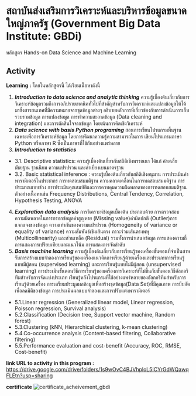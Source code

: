 # สถาบันส่งเสริมการวิเคราะห์และบริหารข้อมูลขนาดใหญ่ภาครัฐ (Government Big Data Institute: GBDi) 

หลักสูตร Hands-on Data Science and Machine Learning

## Activity 
**Learning :**
โดยในหลักสูตรนี้ ได้เรียนเนื้อหาดังนี้
1. ***Introduction to data science and analytic thinking*** 
ความรู้เบื้องต้นเกี่ยวกับการวิเคราะห์ข้อมูลรวมถึงการอภิปรายเทคนิคทั่วไปที่สําคัญสําหรับการวิเคราะห์และแปลงข้อมูลให้ได้มาซึ่งสารสนเทศที่มีความหมายจากชุดข้อมูลต่างๆ อธิบายหลักการที่เกี่ยวข้องกับการดําเนินการเก็บรวบรวมข้อมูล การแปลงข้อมูล การทําความสะอาดข้อมูล (Data cleaning and integration) และการตัดสินใจจากข้อมูล โดยเน้นการคิดเชิงวิเคราะห์
2. ***Data science with basis Python programing***
 สอนการเขียนโปรแกรมพื้นฐานเฉพาะเพื่อการวิเคราะห์ข้อมูล โดยการพัฒนาความรู้ความสามารถในการ
เขียนโปรแกรมภาษา Python หรือภาษา R ซึ่งเป็นภาษาที่ใช้กันอย่างแพร่หลาย
3. ***Introduction to statistics*** 
 * 3.1. Descriptive statistics: ความรู้เบื้องต้นเกี่ยวกับสถิติเชิงพรรณนา ได้แก่ ค่าเฉลี่ย มัธยฐาน ฐานนิยม ความแปรปรวน และค่าเบี่ยงเบนมาตรฐาน
* 3.2. Basic statistical inference : ความรู้เบื้องต้นเกี่ยวกับสถิติเชิงอนุมาน การประเมินค่าพารามิเตอร์ในประชากร การทดสอบสมมติฐาน ความคลาดเคลื่อนในการทดสอบสมมติฐาน การประมาณแบบช่วง การประเมินคุณสมบัติและการควบคุมความผิดพลาดของการทดสอบสมมติฐาน ตัวอย่างเนื้อหาเช่น Frequency Distributions, Central Tendency, Correlation, Hypothesis Testing, ANOVA
4. ***Exploration data analysis*** 
การวิเคราะห์ข้อมูลเบื้องต้น ประกอบด้วย การตรวจสอบ ความผิดพลาดในการกรอกข้อมูลค่าสูญหาย 
(Missing value)ค่าผิดปกติ (Outlier)การแจกแจงของข้อมูล ความเท่ากันของความแปรปรวน (Homogeneity of variance or equality of variance) ความสัมพันธ์เชิงเส้นตรง ภาวะร่วมเส้นตรงพหุ (Multicollinearity) และส่วนเหลือ (Residual) รวมทั้งการนําเสนอข้อมูล การแสดงความถี่ การแสดงการเปรียบเทียบและแนวโน้ม การแสดงการจัดลําดับ
5. ***Basis machine learning***  ความรู้เบื้องต้นเกี่ยวกับการเรียนรู้ของเครื่องขั้นตอนที่จําเป็นสาหรับการสร้างแบบจําลองการเรียนรู้ของเครื่องแนวคิดการเรียนรู้ด้วยเครื่องและประเภทการเรียนรู้แบบมีผู้สอน (supervised learning) และการเรียนรู้แบบไม่มีผู้สอน (unsupervised learning) การประเมินขั้นตอนวิธีการเรียนรู้ของเครื่องการวิเคราะห์ที่ไม่ขึ้นกับขั้นตอนวิธีอัลกอริทึมสําหรับการจัดแบ่งประเภท เรียนรู้คลังโปรแกรมที่ใช้อย่างแพร่หลายของอัลกอริทึมสําหรับการเรียนรู้ด้วยเครื่อง การเตรียมประมูลผลข้อมูลเพื่อสร้างชุดข้อมูล(Data Set)ที่มีคุณภาพ การบีบอัดเพื่อลดมิติของข้อมูล การประเมินผลแบบจําลองและการปรับแต่งพารามิเตอร์
* 5.1.Linear regression (Generalized linear  model, Linear  regression, Poisson  regression, Survival analysis)
* 5.2.Classification (Decision tree, Support vector machine, Random forest)
* 5.3.Clustering (kNN, Hierarchical clustering, k-mean clustering)
* 5.4.Co-occurrence analysis (Content-based filtering, Collaborative filtering) 
* 5.5.Performance evaluation and cost-benefit (Accuracy, ROC, RMSE, Cost-benefit)

**link URL to activity in this program :** https://drive.google.com/drive/folders/1s9wOvC4BJVhploL5ICYrGdWQawqFLEtn?usp=sharing

**certificate**
![certificate_acheivement_gbdi](https://user-images.githubusercontent.com/117358027/210767678-f345559c-e78e-4934-ad30-78c4542a787d.png)
